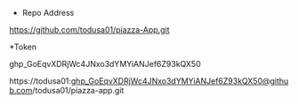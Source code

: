 * Repo Address

https://github.com/todusa01/piazza-App.git


*Token

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

https://todusa01: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@github.com/todusa01/piazza-app.git